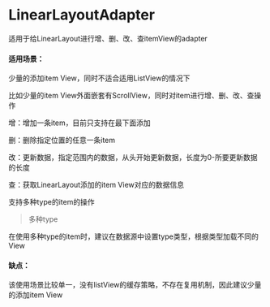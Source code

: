 # LinearLayoutAdapter
适用于给LinearLayout进行增、删、改、查itemView的adapter

#### 适用场景：

少量的添加item View，同时不适合适用ListView的情况下

比如少量的item View外面嵌套有ScrollView，同时对item进行增、删、改、查操作

增：增加一条item，目前只支持在最下面添加

删：删除指定位置的任意一条item

改：更新数据，指定范围内的数据，从头开始更新数据，长度为0-所要更新数据的长度

查：获取LinearLayout添加的item View对应的数据信息

支持多种type的item的操作

> 多种type

在使用多种type的item时，建议在数据源中设置type类型，根据类型加载不同的View

#### 缺点：

该使用场景比较单一，没有listView的缓存策略，不存在复用机制，因此建议少量的添加item View
